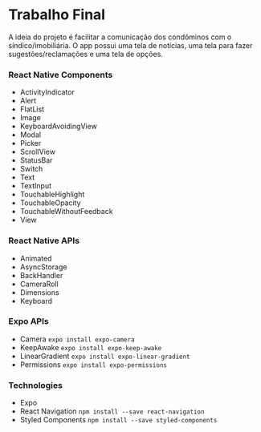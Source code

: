 # Trabalho Final

A ideia do projeto é facilitar a comunicação dos condôminos com o síndico/imobiliária. O app possui uma tela de notícias, uma tela para fazer sugestões/reclamações e uma tela de opções.

### React Native Components

* ActivityIndicator
* Alert
* FlatList
* Image
* KeyboardAvoidingView
* Modal
* Picker
* ScrollView
* StatusBar
* Switch
* Text
* TextInput
* TouchableHighlight
* TouchableOpacity
* TouchableWithoutFeedback
* View

### React Native APIs

* Animated
* AsyncStorage
* BackHandler
* CameraRoll
* Dimensions
* Keyboard

### Expo APIs

* Camera `expo install expo-camera`
* KeepAwake `expo install expo-keep-awake`
* LinearGradient `expo install expo-linear-gradient`
* Permissions `expo install expo-permissions`

### Technologies

* Expo
* React Navigation `npm install --save react-navigation`
* Styled Components `npm install --save styled-components`